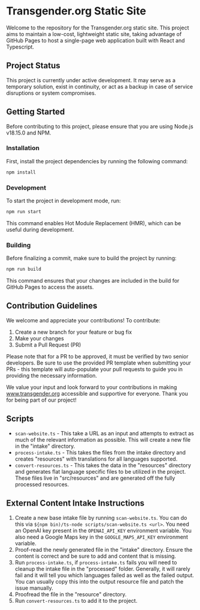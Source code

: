 # Transgender.org Static Site

Welcome to the repository for the Transgender.org static site. This project aims to maintain a low-cost, lightweight static site, taking advantage of GitHub Pages to host a single-page web application built with React and Typescript.

## Project Status

This project is currently under active development. It may serve as a temporary solution, exist in continuity, or act as a backup in case of service disruptions or system compromises.

## Getting Started

Before contributing to this project, please ensure that you are using Node.js v18.15.0 and NPM.

### Installation

First, install the project dependencies by running the following command:

```bash
npm install
```

### Development

To start the project in development mode, run:

```bash
npm run start
```

This command enables Hot Module Replacement (HMR), which can be useful during development.

### Building

Before finalizing a commit, make sure to build the project by running:

```bash
npm run build
```

This command ensures that your changes are included in the build for GitHub Pages to access the assets.

## Contribution Guidelines

We welcome and appreciate your contributions! To contribute:

1. Create a new branch for your feature or bug fix
2. Make your changes
3. Submit a Pull Request (PR)

Please note that for a PR to be approved, it must be verified by two senior developers. Be sure to use the provided PR template when submitting your PRs - this template will auto-populate your pull requests to guide you in providing the necessary information.

We value your input and look forward to your contributions in making www.transgender.org accessible and supportive for everyone. Thank you for being part of our project!

## Scripts
* `scan-website.ts` - This take a URL as an input and attempts to extract as much of the relevant information as possible. This will create a new file in the "intake" directory.
* `process-intake.ts` - This takes the files from the intake directory and creates "resources" with translations for all languages supported.
* `convert-resources.ts` - This takes the data in the "resources" directory and generates flat language specific files to be utilized in the project. These files live in "src/resources" and are generated off the fully processed resources.

## External Content Intake Instructions
1. Create a new base intake file by running `scan-website.ts`. You can do this via `${npm bin)/ts-node scripts/scan-website.ts <url>`. You need an OpenAI key present in the `OPENAI_API_KEY` environment variable. You also need a Google Maps key in the `GOOGLE_MAPS_API_KEY` environment variable.
2. Proof-read the newly generated file in the "intake" directory. Ensure the content is correct and be sure to add and content that is missing.
3. Run `process-intake.ts`, if `process-intake.ts` fails you will need to cleanup the intake file in the "processed" folder. Generally, it will rarely fail and it will tell you which languages failed as well as the failed output. You can usually copy this into the output resource file and patch the issue manually.
4. Proofread the file in the "resource" directory.
5. Run `convert-resources.ts` to add it to the project.
